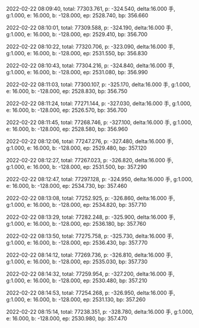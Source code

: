 2022-02-22 08:09:40, total: 77303.761, p: -324.540, delta:16.000 手, g:1.000, e: 16.000, b: -128.000, ep: 2528.740, bp: 356.660

2022-02-22 08:10:01, total: 77309.588, p: -324.190, delta:16.000 手, g:1.000, e: 16.000, b: -128.000, ep: 2529.410, bp: 356.700

2022-02-22 08:10:22, total: 77320.706, p: -323.090, delta:16.000 手, g:1.000, e: 16.000, b: -128.000, ep: 2531.550, bp: 356.830

2022-02-22 08:10:43, total: 77304.216, p: -324.840, delta:16.000 手, g:1.000, e: 16.000, b: -128.000, ep: 2531.080, bp: 356.990

2022-02-22 08:11:03, total: 77300.107, p: -325.170, delta:16.000 手, g:1.000, e: 16.000, b: -128.000, ep: 2528.830, bp: 356.750

2022-02-22 08:11:24, total: 77271.144, p: -327.030, delta:16.000 手, g:1.000, e: 16.000, b: -128.000, ep: 2526.570, bp: 356.700

2022-02-22 08:11:45, total: 77268.746, p: -327.100, delta:16.000 手, g:1.000, e: 16.000, b: -128.000, ep: 2528.580, bp: 356.960

2022-02-22 08:12:06, total: 77247.276, p: -327.480, delta:16.000 手, g:1.000, e: 16.000, b: -128.000, ep: 2529.480, bp: 357.120

2022-02-22 08:12:27, total: 77267.023, p: -326.820, delta:16.000 手, g:1.000, e: 16.000, b: -128.000, ep: 2531.500, bp: 357.290

2022-02-22 08:12:47, total: 77297.128, p: -324.950, delta:16.000 手, g:1.000, e: 16.000, b: -128.000, ep: 2534.730, bp: 357.460

2022-02-22 08:13:08, total: 77252.925, p: -326.860, delta:16.000 手, g:1.000, e: 16.000, b: -128.000, ep: 2534.820, bp: 357.710

2022-02-22 08:13:29, total: 77282.248, p: -325.900, delta:16.000 手, g:1.000, e: 16.000, b: -128.000, ep: 2536.180, bp: 357.760

2022-02-22 08:13:50, total: 77275.758, p: -325.730, delta:16.000 手, g:1.000, e: 16.000, b: -128.000, ep: 2536.430, bp: 357.770

2022-02-22 08:14:12, total: 77269.736, p: -326.810, delta:16.000 手, g:1.000, e: 16.000, b: -128.000, ep: 2535.030, bp: 357.730

2022-02-22 08:14:32, total: 77259.954, p: -327.200, delta:16.000 手, g:1.000, e: 16.000, b: -128.000, ep: 2530.480, bp: 357.210

2022-02-22 08:14:53, total: 77254.268, p: -326.950, delta:16.000 手, g:1.000, e: 16.000, b: -128.000, ep: 2531.130, bp: 357.260

2022-02-22 08:15:14, total: 77238.351, p: -328.780, delta:16.000 手, g:1.000, e: 16.000, b: -128.000, ep: 2530.980, bp: 357.470